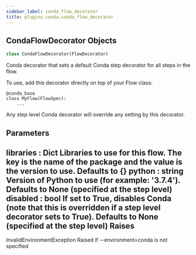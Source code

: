 ```yaml
---
sidebar_label: conda_flow_decorator
title: plugins.conda.conda_flow_decorator
---
```


## CondaFlowDecorator Objects

```python
class CondaFlowDecorator(FlowDecorator)
```

Conda decorator that sets a default Conda step decorator for all
steps in the flow.

To use, add this decorator directly on top of your Flow class:
```
@conda_base
class MyFlow(FlowSpec):
    ...
```

Any step level Conda decorator will override any setting by this decorator.

Parameters
----------
libraries : Dict
    Libraries to use for this flow. The key is the name of the package and the value
    is the version to use. Defaults to {}
python : string
    Version of Python to use (for example: &#x27;3.7.4&#x27;). Defaults to None
    (specified at the step level)
disabled : bool
    If set to True, disables Conda (note that this is overridden if a step level decorator
    sets to True). Defaults to None (specified at the step level)
Raises
------
InvalidEnvironmentException
    Raised if --environment=conda is not specified

